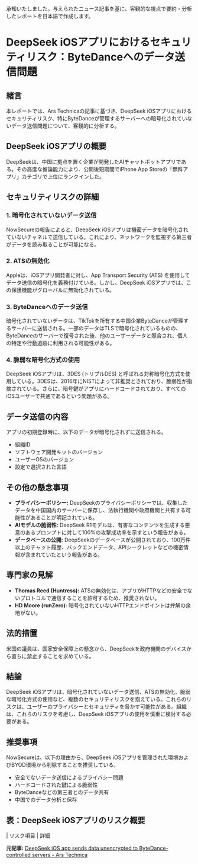 承知いたしました。与えられたニュース記事を基に、客観的な視点で要約・分析したレポートを日本語で作成します。

# DeepSeek iOSアプリにおけるセキュリティリスク：ByteDanceへのデータ送信問題

## 緒言

本レポートでは、Ars Technicaの記事に基づき、DeepSeek iOSアプリにおけるセキュリティリスク、特にByteDanceが管理するサーバーへの暗号化されていないデータ送信問題について、客観的に分析する。

## DeepSeek iOSアプリの概要

DeepSeekは、中国に拠点を置く企業が開発したAIチャットボットアプリである。その高度な推論能力により、公開後短期間でiPhone App Storeの「無料アプリ」カテゴリで上位にランクインした。

## セキュリティリスクの詳細

### 1. 暗号化されていないデータ送信

NowSecureの報告によると、DeepSeek iOSアプリは機密データを暗号化されていないチャネルで送信している。これにより、ネットワークを監視する第三者がデータを読み取ることが可能になる。

### 2. ATSの無効化

Appleは、iOSアプリ開発者に対し、App Transport Security (ATS) を使用してデータ送信の暗号化を義務付けている。しかし、DeepSeek iOSアプリでは、この保護機能がグローバルに無効化されている。

### 3. ByteDanceへのデータ送信

暗号化されていないデータは、TikTokを所有する中国企業ByteDanceが管理するサーバーに送信される。一部のデータはTLSで暗号化されているものの、ByteDanceのサーバーで復号された後、他のユーザーデータと照合され、個人の特定や行動追跡に利用される可能性がある。

### 4. 脆弱な暗号化方式の使用

DeepSeek iOSアプリは、3DES (トリプルDES) と呼ばれる対称暗号化方式を使用している。3DESは、2016年にNISTによって非推奨とされており、脆弱性が指摘されている。さらに、暗号鍵がアプリにハードコードされており、すべてのiOSユーザーで共通であるという問題がある。

## データ送信の内容

アプリの初期登録時に、以下のデータが暗号化されずに送信される。

* 組織ID
* ソフトウェア開発キットのバージョン
* ユーザーOSのバージョン
* 設定で選択された言語

## その他の懸念事項

* **プライバシーポリシー:** DeepSeekのプライバシーポリシーでは、収集したデータを中国国内のサーバーに保存し、法執行機関や政府機関と共有する可能性があることが明記されている。
* **AIモデルの脆弱性:** DeepSeek R1モデルは、有害なコンテンツを生成する悪意のあるプロンプトに対して100%の攻撃成功率を示すという報告がある。
* **データベースの公開:** DeepSeekのデータベースが公開されており、100万件以上のチャット履歴、バックエンドデータ、APIシークレットなどの機密情報が含まれていたという報告がある。

## 専門家の見解

* **Thomas Reed (Huntress):** ATSの無効化は、アプリがHTTPなどの安全でないプロトコルで通信することを許可するため、推奨されない。
* **HD Moore (runZero):** 暗号化されていないHTTPエンドポイントは弁解の余地がない。

## 法的措置

米国の議員は、国家安全保障上の懸念から、DeepSeekを政府機関のデバイスから直ちに禁止することを求めている。

## 結論

DeepSeek iOSアプリは、暗号化されていないデータ送信、ATSの無効化、脆弱な暗号化方式の使用など、複数のセキュリティリスクを抱えている。これらのリスクは、ユーザーのプライバシーとセキュリティを脅かす可能性がある。組織は、これらのリスクを考慮し、DeepSeek iOSアプリの使用を慎重に検討する必要がある。

## 推奨事項

NowSecureは、以下の理由から、DeepSeek iOSアプリを管理された環境およびBYOD環境から削除することを推奨している。

* 安全でないデータ送信によるプライバシー問題
* ハードコードされた鍵による脆弱性
* ByteDanceなどの第三者とのデータ共有
* 中国でのデータ分析と保存

## 表：DeepSeek iOSアプリのリスク概要

| リスク項目 | 詳細 

**元記事:** [DeepSeek iOS app sends data unencrypted to ByteDance-controlled servers - Ars Technica](https://arstechnica.com/security/2025/02/deepseek-ios-app-sends-data-unencrypted-to-bytedance-controlled-servers/)
